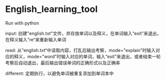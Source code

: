 # English_learning_tool
Run with python

input: 创建"english.txt"文件，并存放单词以及释义，在单词输入“exit”来退出，在释义输入“re“来重新输入单词

read: 从”english.txt“中读取内容，打乱后输出考察，mode="explain"时输入对应的释义，mode="word"时输入对应的单词，输入“exit”来退出，或者结束一轮考察后自动退出，最后输出错误单词的正确形式以及正确率

different: 定期执行，以避免单词被重复添加到单词本中